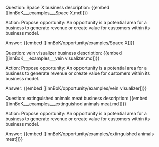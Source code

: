 Question: Space X business description:
{{embed [[innBoK___examples___Space X.md]]}}

Action: Propose opportunity: An opportunity is a potential area for a business to generate revenue or create value for customers within its business model.

Answer:
{{embed [[innBoK/opportunity/examples/Space X]]}}

Question: vein visualizer business description:
{{embed [[innBoK___examples___vein visualizer.md]]}}

Action: Propose opportunity: An opportunity is a potential area for a business to generate revenue or create value for customers within its business model.

Answer:
{{embed [[innBoK/opportunity/examples/vein visualizer]]}}

Question: extinguished animals meat business description:
{{embed [[innBoK___examples___extinguished animals meat.md]]}}

Action: Propose opportunity: An opportunity is a potential area for a business to generate revenue or create value for customers within its business model.

Answer:
{{embed [[innBoK/opportunity/examples/extinguished animals meat]]}}



